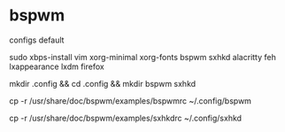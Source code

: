 # bspwm
configs default

sudo xbps-install vim xorg-minimal xorg-fonts bspwm sxhkd alacritty feh lxappearance lxdm firefox

mkdir .config && cd .config && mkdir bspwm sxhkd

cp -r /usr/share/doc/bspwm/examples/bspwmrc ~/.config/bspwm

cp -r /usr/share/doc/bspwm/examples/sxhkdrc ~/.config/sxhkd
